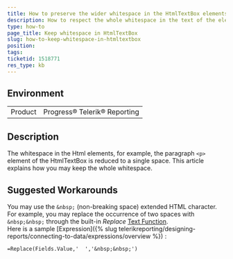 ```yaml
---
title: How to preserve the wider whitespace in the HtmlTextBox elements text
description: How to respect the whole whitespace in the text of the elements of the HtmlTextBox
type: how-to
page_title: Keep whitespace in HtmlTextBox
slug: how-to-keep-whitespace-in-htmltextbox
position: 
tags: 
ticketid: 1518771
res_type: kb
---
```


## Environment
<table>
	<tbody>
		<tr>
			<td>Product</td>
			<td>Progress® Telerik® Reporting</td>
		</tr>
	</tbody>
</table>


## Description
The whitespace in the Html elements, for example, the paragraph `<p>` element of the HtmlTextBox is reduced to a single space. This article explains how you may keep 
the whole whitespace.

## Suggested Workarounds
You may use the `&nbsp;` (non-breaking space) extended HTML character. For example, you may replace the occurrence of two spaces with `&nbsp;&nbsp;` through 
the built-in _Replace_ [Text Function](../expressions-text-functions).  
Here is a sample [Expression]({% slug telerikreporting/designing-reports/connecting-to-data/expressions/overview %}) :
```
=Replace(Fields.Value,'  ','&nbsp;&nbsp;')
```
